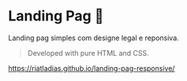 # Landing Pag :flashlight:

Landing pag simples com designe legal e reponsiva. 
> Developed with pure HTML and CSS.

https://riatladias.github.io/landing-pag-responsive/